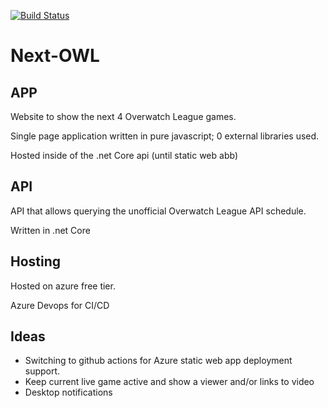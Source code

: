 [![Build Status](https://dev.azure.com/jefjef/Next-OWL/_apis/build/status/jefjef.Next-OWL?branchName=master)](https://dev.azure.com/jefjef/Next-OWL/_build/latest?definitionId=1&branchName=master)

# Next-OWL

## APP

Website to show the next 4 Overwatch League games.

Single page application written in pure javascript; 0 external libraries used.

Hosted inside of the .net Core api (until static web abb)

## API

API that allows querying the unofficial Overwatch League API schedule.

Written in .net Core

## Hosting

Hosted on azure free tier.

Azure Devops for CI/CD

## Ideas

- Switching to github actions for Azure static web app deployment support.
- Keep current live game active and show a viewer and/or links to video
- Desktop notifications
